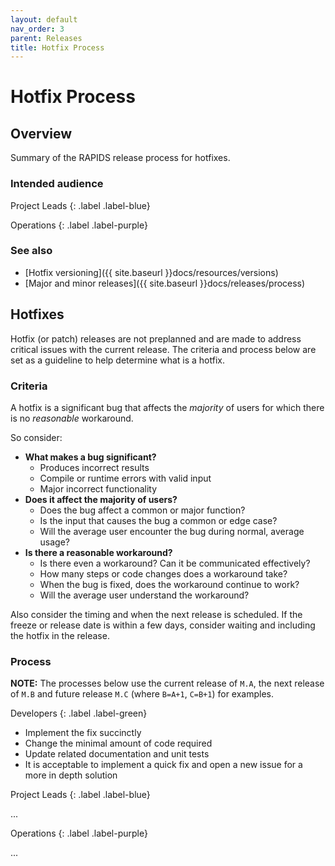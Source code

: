 ```yaml
---
layout: default
nav_order: 3
parent: Releases
title: Hotfix Process
---
```


# Hotfix Process

## Overview

Summary of the RAPIDS release process for hotfixes.

### Intended audience

Project Leads
{: .label .label-blue}

Operations
{: .label .label-purple}

### See also

* [Hotfix versioning]({{ site.baseurl }}docs/resources/versions)
* [Major and minor releases]({{ site.baseurl }}docs/releases/process)

## Hotfixes

Hotfix (or patch) releases are not preplanned and are made to address critical issues with the current release. The criteria and process below are set as a guideline to help determine what is a hotfix.

### Criteria

A hotfix is a significant bug that affects the _majority_ of users for which there is no _reasonable_ workaround.

So consider:

- __What makes a bug significant?__
  - Produces incorrect results
  - Compile or runtime errors with valid input
  - Major incorrect functionality
- __Does it affect the majority of users?__
  - Does the bug affect a common or major function?
  - Is the input that causes the bug a common or edge case?
  - Will the average user encounter the bug during normal, average usage?
- __Is there a reasonable workaround?__
  - Is there even a workaround? Can it be communicated effectively?
  - How many steps or code changes does a workaround take?
  - When the bug is fixed, does the workaround continue to work?
  - Will the average user understand the workaround?

Also consider the timing and when the next release is scheduled. If the freeze or release date is within a few days, consider waiting and including the hotfix in the release.

### Process

**NOTE:** The processes below use the current release of `M.A`, the next release of `M.B` and future release `M.C` (where `B=A+1`, `C=B+1`) for examples.

Developers
{: .label .label-green}
- Implement the fix succinctly
- Change the minimal amount of code required
- Update related documentation and unit tests
- It is acceptable to implement a quick fix and open a new issue for a more in depth solution

Project Leads
{: .label .label-blue}

...

Operations
{: .label .label-purple}

...
